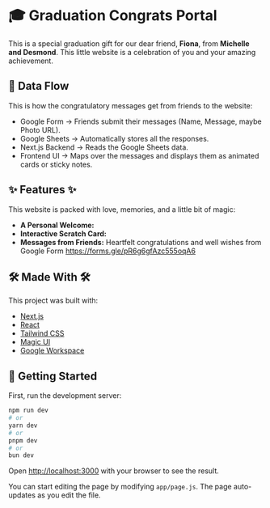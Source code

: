 # 🎓 Graduation Congrats Portal

This is a special graduation gift for our dear friend, **Fiona**, from **Michelle and Desmond**. This little website is a celebration of you and your amazing achievement.

## 🔄 Data Flow

This is how the congratulatory messages get from friends to the website:

*   Google Form → Friends submit their messages (Name, Message, maybe Photo URL).
*   Google Sheets → Automatically stores all the responses.
*   Next.js Backend → Reads the Google Sheets data.
*   Frontend UI → Maps over the messages and displays them as animated cards or sticky notes.

## ✨ Features ✨

This website is packed with love, memories, and a little bit of magic:

*   **A Personal Welcome:**
*   **Interactive Scratch Card:**
*   **Messages from Friends:** Heartfelt congratulations and well wishes from Google Form https://forms.gle/pR6g6gfAzc555oqA6

## 🛠️ Made With 🛠️

This project was built with:

*   [Next.js](https://nextjs.org/)
*   [React](https://reactjs.org/)
*   [Tailwind CSS](https://tailwindcss.com/)
*   [Magic UI](https://magicui.design/)
*   [Google Workspace](https://forms.gle/pR6g6gfAzc555oqA6)

## 🚀 Getting Started

First, run the development server:

```bash
npm run dev
# or
yarn dev
# or
pnpm dev
# or
bun dev
```

Open [http://localhost:3000](http://localhost:3000) with your browser to see the result.

You can start editing the page by modifying `app/page.js`. The page auto-updates as you edit the file.
